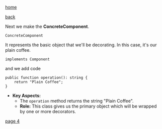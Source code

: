 [home](./page01.md)

[back](./page02.md)

Next we make the **ConcreteComponent**.

```
ConcreteComponent
```

It represents the basic object that we'll be decorating. In this case, it's our plain coffee.

```
implements Component
```
and we add code

```
public function operation(): string {
    return "Plain Coffee";
}
```

 - **Key Aspects:**
      - The `operation` method returns the string "Plain Coffee".
    - **Role:** This class gives us the primary object which will be wrapped by one or more decorators.


[page 4](./page04.md)
